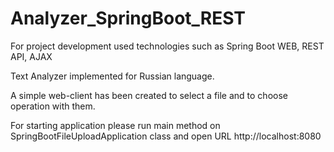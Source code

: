 # Analyzer_SpringBoot_REST

For project development used technologies such as Spring Boot WEB, REST API, AJAX 

Text Analyzer implemented for Russian language.

A simple web-client has been created to select a file and to choose operation with them.

For starting application please run main method on SpringBootFileUploadApplication class and open URL http://localhost:8080